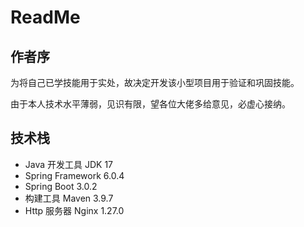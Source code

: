# ReadMe

## 作者序

为将自己已学技能用于实处，故决定开发该小型项目用于验证和巩固技能。

由于本人技术水平薄弱，见识有限，望各位大佬多给意见，必虚心接纳。

## 技术栈

- Java 开发工具 JDK 17
- Spring Framework 6.0.4
- Spring Boot 3.0.2
- 构建工具 Maven 3.9.7
- Http 服务器 Nginx 1.27.0